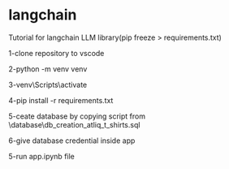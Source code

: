 # langchain
Tutorial for langchain LLM library(pip freeze > requirements.txt)

1-clone repository to vscode

2-python -m venv venv

3-venv\Scripts\activate

4-pip install -r requirements.txt

5-ceate database by copying script from \database\db_creation_atliq_t_shirts.sql

6-give database credential inside app

5-run app.ipynb file